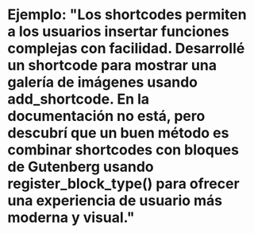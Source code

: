 # Ejemplo: "Los shortcodes permiten a los usuarios insertar funciones complejas con facilidad. Desarrollé un shortcode para mostrar una galería de imágenes usando add_shortcode. En la documentación no está, pero descubrí que un buen método es combinar shortcodes con bloques de Gutenberg usando register_block_type() para ofrecer una experiencia de usuario más moderna y visual."
